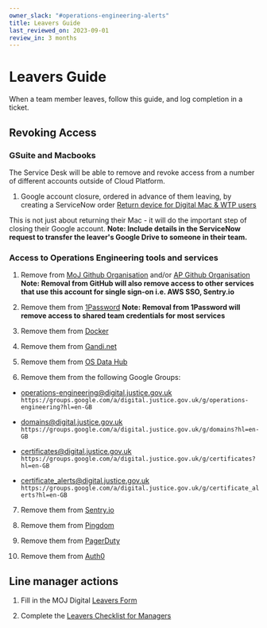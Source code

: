 ```yaml
---
owner_slack: "#operations-engineering-alerts"
title: Leavers Guide
last_reviewed_on: 2023-09-01
review_in: 3 months
---
```


# Leavers Guide

When a team member leaves, follow this guide, and log completion in a ticket.

## Revoking Access

### GSuite and Macbooks

The Service Desk will be able to remove and revoke access from a number of different accounts outside of Cloud Platform.

1. Google account closure, ordered in advance of them leaving, by creating a ServiceNow order [Return device for Digital Mac & WTP users](https://mojprod.service-now.com/moj_sp?id=sc_cat_item&sys_id=a1f163211bb1a8507b10ca286e4bcb7a)

This is not just about returning their Mac - it will do the important step of closing their Google account. **Note: Include details in the ServiceNow request to transfer the leaver's Google Drive to someone in their team.**

### Access to Operations Engineering tools and services

1. Remove from [MoJ Github Organisation](https://github.com/ministryofjustice) and/or [AP Github Organisation](https://github.com/orgs/moj-analytical-services/) **Note: Removal from GitHub will also remove access to other services that use this account for single sign-on i.e. AWS SSO, Sentry.io**

2. Remove them from [1Password](https://ministryofjustice.1password.eu/home) **Note: Removal from 1Password will remove access to shared team credentials for most services**

3. Remove them from [Docker](https://hub.docker.com/)

4. Remove them from [Gandi.net](https://www.gandi.net/en)

5. Remove them from [OS Data Hub](https://osdatahub.os.uk/)

6. Remove them from the following Google Groups:

* <operations-engineering@digital.justice.gov.uk> `https://groups.google.com/a/digital.justice.gov.uk/g/operations-engineering?hl=en-GB`

* <domains@digital.justice.gov.uk> `https://groups.google.com/a/digital.justice.gov.uk/g/domains?hl=en-GB`

* <certificates@digital.justice.gov.uk> `https://groups.google.com/a/digital.justice.gov.uk/g/certificates?hl=en-GB`

* <certificate_alerts@digital.justice.gov.uk> `https://groups.google.com/a/digital.justice.gov.uk/g/certificate_alerts?hl=en-GB`

7. Remove them from [Sentry.io](https://sentry.io)

8. Remove them from [Pingdom](https://www.pingdom.com/)

9. Remove them from [PagerDuty](https://www.pagerduty.com/)

10. Remove them from [Auth0](https://www.auth0.com/)

## Line manager actions

1. Fill in the MOJ Digital [Leavers Form](https://leavers.form.service.justice.gov.uk/)

2. Complete the [Leavers Checklist for Managers](https://intranet.justice.gov.uk/documents/2015/04/leavers-checklist-for-managers.docx)
